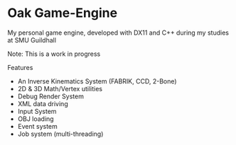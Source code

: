 # Oak Game-Engine
 My personal game engine, developed with DX11 and C++ during my studies at SMU Guildhall

 Note: This is a work in progress

Features 
- An Inverse Kinematics System (FABRIK, CCD, 2-Bone)
- 2D & 3D Math/Vertex utilities
- Debug Render System
- XML data driving
- Input System
- OBJ loading
- Event system
- Job system (multi-threading)
